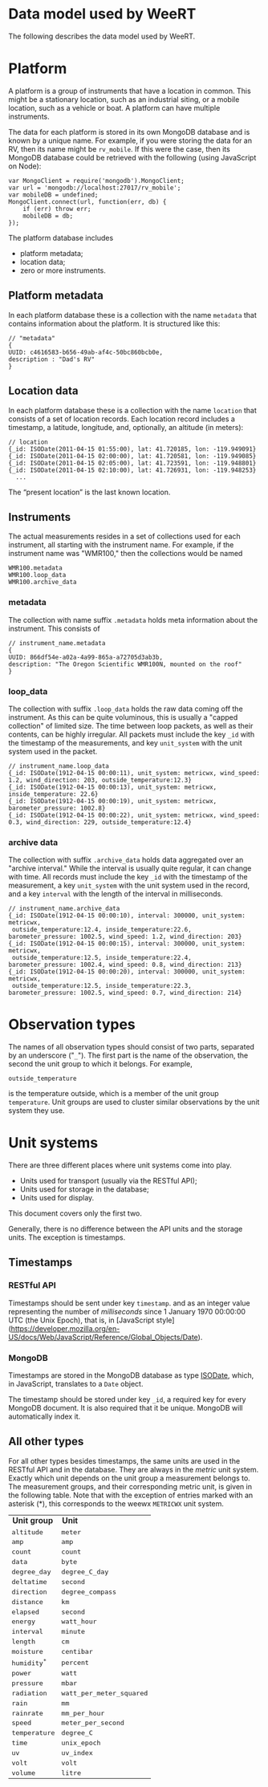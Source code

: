 # Data model used by WeeRT
The following describes the data model used by WeeRT.

# Platform
A platform is a group of instruments that have a location in common. This might be a stationary location, 
such as an industrial siting, or a mobile location, such as a vehicle or boat. 
A platform can have multiple instruments.

The data for each platform is stored in its own MongoDB database and is known by a unique name. For example, 
if you were storing the data for an RV, then its name might be `rv_mobile`. If this were the case,
then its MongoDB database could be retrieved with the following (using JavaScript on Node):

    var MongoClient = require('mongodb').MongoClient;
    var url = 'mongodb://localhost:27017/rv_mobile';
    var mobileDB = undefined;
    MongoClient.connect(url, function(err, db) {
        if (err) throw err;
        mobileDB = db;
    });

The platform database includes

* platform metadata;
* location data;
* zero or more instruments.

## Platform metadata
In each platform database these is a collection with the name `metadata` that contains information about the
platform. It is structured like this:

    // "metadata"
    {
    UUID: c4616583-b656-49ab-af4c-50bc860bcb0e,
    description : "Dad's RV"
    }


## Location data
In each platform database these is a collection with the name `location` that consists of a set of location records.
Each location record includes a timestamp, a latitude, longitude, and, optionally, an altitude (in meters):

    // location
    {_id: ISODate(2011-04-15 01:55:00), lat: 41.720185, lon: -119.949091}
    {_id: ISODate(2011-04-15 02:00:00), lat: 41.720581, lon: -119.949085}
    {_id: ISODate(2011-04-15 02:05:00), lat: 41.723591, lon: -119.948801}
    {_id: ISODate(2011-04-15 02:10:00), lat: 41.726931, lon: -119.948253}
      ...

The “present location” is the last known location.

## Instruments
The actual measurements resides in a set of collections used for each instrument, all starting with the instrument
name. For example, if the instrument name was "WMR100," then the collections would be named

    WMR100.metadata
    WMR100.loop_data
    WMR100.archive_data

### metadata
The collection with name suffix `.metadata` holds meta information about the instrument. This consists of

    // instrument_name.metadata
    {
    UUID: 866df54e-a02a-4a99-865a-a72705d3ab3b,
    description: "The Oregon Scientific WMR100N, mounted on the roof"
    }
    
### loop_data
The collection with suffix `.loop_data` holds the raw data coming off the instrument. As this can be quite
voluminous, this is usually a "capped collection" of limited size. The time between loop packets,
as well as their contents, can be highly irregular. All packets must include the key `_id` with the
timestamp of the measurements, and key `unit_system` with the unit system used in the packet.

    // instrument_name.loop_data
    {_id: ISODate(1912-04-15 00:00:11), unit_system: metricwx, wind_speed: 1.2, wind_direction: 203, outside_temperature:12.3}
    {_id: ISODate(1912-04-15 00:00:13), unit_system: metricwx, inside_temperature: 22.6}
    {_id: ISODate(1912-04-15 00:00:19), unit_system: metricwx, barometer_pressure: 1002.8}
    {_id: ISODate(1912-04-15 00:00:22), unit_system: metricwx, wind_speed: 0.3, wind_direction: 229, outside_temperature:12.4}    
    
### archive data
The collection with suffix `.archive_data` holds data aggregated over an "archive interval." While the interval
is usually quite regular, it can change with time. All records must include the key `_id` with the
timestamp of the measurement, a key `unit_system` with the unit system used in the record, and a key `interval`
with the length of the interval in milliseconds.

    // instrument_name.archive_data
    {_id: ISODate(1912-04-15 00:00:10), interval: 300000, unit_system: metricwx, 
     outside_temperature:12.4, inside_temperature:22.6, barometer_pressure: 1002.5, wind_speed: 1.2, wind_direction: 203}
    {_id: ISODate(1912-04-15 00:00:15), interval: 300000, unit_system: metricwx, 
     outside_temperature:12.5, inside_temperature:22.4, barometer_pressure: 1002.4, wind_speed: 0.8, wind_direction: 213}
    {_id: ISODate(1912-04-15 00:00:20), interval: 300000, unit_system: metricwx, 
     outside_temperature:12.5, inside_temperature:22.3, barometer_pressure: 1002.5, wind_speed: 0.7, wind_direction: 214}
    
# Observation types
The names of all observation types should consist of two parts, separated by an underscore ("`_`"). 
The first part is the name of the observation, the second the unit group to which it belongs. For example,

    outside_temperature

is the temperature outside, which is a member of the unit group `temperature`. Unit groups are used to cluster
similar observations by the unit system they use.

# Unit systems
There are three different places where unit systems come into play.
 
* Units used for transport (usually via the RESTful API);
* Units used for storage in the database;
* Units used for display.

This document covers only the first two.

Generally, there is no difference between the API units and the storage units. The exception is timestamps. 

## Timestamps

### RESTful API
Timestamps should be sent under key `timestamp`. and as an integer value representing the number of _milliseconds_ since 
1 January 1970 00:00:00 UTC (the Unix Epoch), that is, in [JavaScript style]
(https://developer.mozilla.org/en-US/docs/Web/JavaScript/Reference/Global_Objects/Date).

### MongoDB
Timestamps are stored in the MongoDB database as type 
[ISODate](http://docs.mongodb.org/manual/core/shell-types/#date), which, in JavaScript, 
translates to a `Date` object. 

The timestamp should be stored under key `_id`, a required key for every MongoDB document. It is also required
that it be unique. MongoDB will automatically index it.

## All other types
For all other types besides timestamps, the same units are used in the RESTful API and in the database. They are
always in the _metric_ unit system. Exactly which unit depends on the unit group a measurement belongs to.
The measurement groups, and their corresponding metric unit, is given in the following table. Note that with
the exception of entries marked with an asterisk (*), this corresponds to the weewx `METRICWX` unit system.


<table style="font-family:monospace">
<tr style="font-family:sans-serif"><td><strong>Unit group</strong></td><td><strong>Unit</strong></td></tr>
<tr><td>altitude</td><td>meter</td></tr>
<tr><td>amp</td><td>amp</td></tr>
<tr><td>count</td><td>count</td></tr>
<tr><td>data</td><td>byte</td></tr>
<tr><td>degree_day</td><td>degree_C_day</td></tr>
<tr><td>deltatime</td><td>second</td></tr>
<tr><td>direction</td><td>degree_compass</td></tr>
<tr><td>distance</td><td>km</td></tr>
<tr><td>elapsed</td><td>second</td></tr>
<tr><td>energy</td><td>watt_hour</td></tr>
<tr><td>interval</td><td>minute</td></tr>
<tr><td>length</td><td>cm</td></tr>
<tr><td>moisture</td><td>centibar</td></tr>
<tr><td>humidity<sup>*</sup></td><td>percent</td></tr>
<tr><td>power</td><td>watt</td></tr>
<tr><td>pressure</td><td>mbar</td></tr>
<tr><td>radiation</td><td>watt_per_meter_squared</td></tr>
<tr><td>rain</td><td>mm</td></tr>
<tr><td>rainrate</td><td>mm_per_hour</td></tr>
<tr><td>speed</td><td>meter_per_second</td></tr>
<tr><td>temperature</td><td>degree_C</td></tr>
<tr><td>time</td><td>unix_epoch</td></tr>
<tr><td>uv</td><td>uv_index</td></tr>
<tr><td>volt</td><td>volt</td></tr>
<tr><td>volume</td><td>litre</td></tr>
</table>


